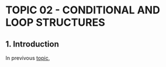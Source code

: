 # **TOPIC 02 - CONDITIONAL AND LOOP STRUCTURES**

## **1. Introduction**

In previvous [topic](../Topic_02/),
